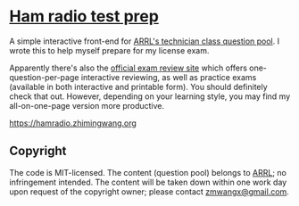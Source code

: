 # [Ham radio test prep](https://hamradio.zhimingwang.org)

A simple interactive front-end for [ARRL's technician class question pool](http://www.arrl.org/question-pools). I wrote this to help myself prepare for my license exam.

Apparently there's also the [official exam review site](http://arrlexamreview.appspot.com/) which offers one-question-per-page interactive reviewing, as well as practice exams (available in both interactive and printable form). You should definitely check that out. However, depending on your learning style, you may find my all-on-one-page version more productive.

<https://hamradio.zhimingwang.org>

## Copyright

The code is MIT-licensed. The content (question pool) belongs to [ARRL](http://www.arrl.org/question-pools); no infringement intended. The content will be taken down within one work day upon request of the copyright owner; please contact <zmwangx@gmail.com>.
